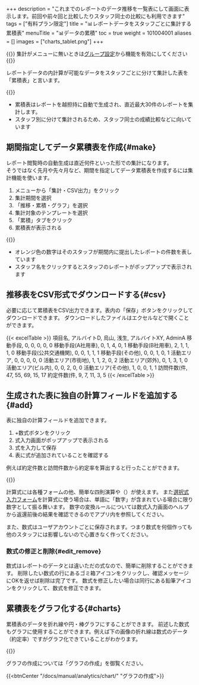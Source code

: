 +++
description = "これまでのレポートのデータ推移を一覧表にして画面に表示します。前回や前々回と比較したりスタッフ同士の比較にも利用できます"
tags = ["有料プラン限定"]
title = "📊レポートデータをスタッフごとに集計する累積表"
menuTitle = "📊データの累積"
toc = true
weight = 101004001
aliases = []
images = ["charts_tablet.png"]
+++

{{<info>}}
集計がメニューに無いときは[グループ設定](/docs/manual/initial-setting/setting-group/#optionalFunction)から機能を有効にしてください
{{</info>}}


レポートデータの内計算が可能なデータをスタッフごとに分けて集計した表を「累積表」と言います。

{{<icatch filename="acc-table" msg="レポートを提出したスタッフごとに分けて集計可能。スタッフ同士の比較に最適">}}

- 累積表はレポートを越担持に自動で生成され、直近最大30件のレポートを集計します。
- スタッフ別に分けて集計されるため、スタッフ同士の成績比較などに向いています

## 期間指定してデータ累積表を作成{#make}

レポート閲覧時の自動生成は直近何件といった形での集計になります。  
そうではなく先月や先々月など、期間を指定してデータ累積表を作成するには集計機能を使います。

1. メニューから「集計・CSV出力」をクリック
1. 集計期間を選択
1. 「推移・累積・グラフ」を選択
1. 集計対象のテンプレートを選択
1. 「累積」タブをクリック
1. 累積表が表示される

{{<icatch filename="acc-table2" msg="集計機能を使いレポートを集計した結果">}}

- オレンジ色の数字はそのスタッフが期間内に提出したレポートの件数を表しています
- スタッフ名をクリックするとスタッフのレポートがポップアップで表示されます

## 推移表をCSV形式でダウンロードする{#csv}

必要に応じて累積表をCSV出力できます。表内の「保存」ボタンをクリックしてダウンロードできます。
ダウンロードしたファイルはエクセルなどで開くことができます。

{{< excelTable >}}
項目名, アルバイトD, 烏山, 浅生, アルバイトXY, AdminA
移動手段, 0, 0, 0, 0, 0
移動手段(A社用車), 0, 1, 4, 0, 1
移動手段(B社用車), 2, 1, 1, 1, 0
移動手段(公共交通機関), 0, 0, 1, 1, 1
移動手段(その他), 0, 0, 1, 0, 1
活動エリア, 0, 0, 0, 0, 0
活動エリア(市街地), 1, 1, 2, 0, 2
活動エリア(郊外), 0, 1, 3, 1, 0
活動エリア(ビル内), 0, 0, 2, 0, 0
活動エリア(その他), 1, 0, 0, 1, 1
訪問件数(件, 47, 55, 69, 15, 17
約定件数(件, 9, 7, 11, 3, 5
{{< /excelTable >}}



## 生成された表に独自の計算フィールドを追加する{#add}

表に独自の計算フィールドを追加できます。

1. +数式ボタンをクリック
1. 式入力画面がポップアップで表示される
1. 式を入力して保存
1. 表に式が追加されていることを確認する

例えば約定件数と訪問件数から約定率を算出すると行ったことができます。

{{<icatch filename="make-fomula" msg="集計表に数式を追加して計算行を付け足す">}}

計算式には各種フォームの他、簡単な四則演算や（）が使えます。
また[選択式入力フォーム](/docs/manual/initial-setting/template/selects/#plain)を計算式に使う場合は、単語に「数字」が含まれている場合に限り数字として振る舞います。
数字の変換ルールについては数式入力画面のヘルプから返還前後の結果を確認できるのでアプリ内を参照してください。

また、数式はユーザアカウントごとに保存されます。つまり数式を何個作っても他のスタッフには影響しないので心置きなく作ってください。

### 数式の修正と削除{#edit_remove}

数式はレポートのデータとは違いただの式なので、簡単に削除することができます。
削除したい数式の行にあるゴミ箱アイコンをクリックし、確認メッセージにOKを返せば削除は完了です。
数式を修正したい場合は同行にある鉛筆アイコンをクリックして、数式を修正できます。

## 累積表をグラフ化する{#charts}

累積表のデータを折れ線や円・棒グラフにすることができます。
前述した数式もグラフに使用することができます。例えば下の画像の折れ線は数式のデータ（約定率）ですがグラフ化できていることがわかります。

{{<icatch filename="charts" msg="累積表のデータを元に棒グラフを作成">}}

グラフの作成については「グラフの作成」を御覧ください。

{{<btnCenter "/docs/manual/analytics/chart/" "グラフの作成">}}
